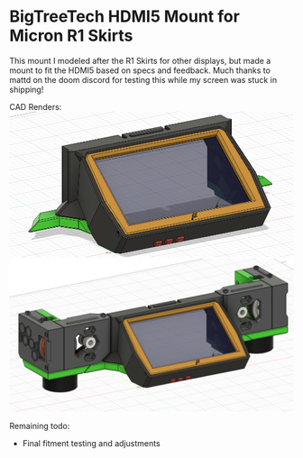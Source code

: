 # BigTreeTech HDMI5 Mount for Micron R1 Skirts

This mount I modeled after the R1 Skirts for other displays, but made a mount to fit the HDMI5 based on specs and feedback.  Much thanks to mattd on the doom discord for testing this while my screen was stuck in shipping!

CAD Renders:
![CAD Render](https://github.com/BlindBadgerStudios/Voron_Stuff/blob/main/BTT%20HDMI5%20Mount/images/Mount.png)
![CAD Render with Z drives](https://github.com/BlindBadgerStudios/Voron_Stuff/blob/main/BTT%20HDMI5%20Mount/images/Mount-Zdrives.png)

Remaining todo:
- Final fitment testing and adjustments